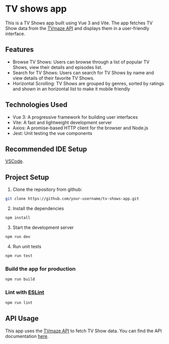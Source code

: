# TV shows app

This is a TV Shows app built using Vue 3 and Vite. The app fetches TV Show data from the [TVmaze API](http://www.tvmaze.com/api) and displays them in a user-friendly interface.

## Features

- Browse TV Shows: Users can browse through a list of popular TV Shows, view their details and episodes list.
- Search for TV Shows: Users can search for TV Shows by name and view details of their favorite TV Shows.
- Horizontal Scrolling: TV Shows are grouped by genres, sorted by ratings and shown in an horizontal list to make it mobile friendly

## Technologies Used

- Vue 3: A progressive framework for building user interfaces
- Vite: A fast and lightweight development server
- Axios: A promise-based HTTP client for the browser and Node.js
- Jest: Unit testing the vue components

## Recommended IDE Setup

[VSCode](https://code.visualstudio.com/).

## Project Setup

1. Clone the repository from github:

```sh
git clone https://github.com/your-username/tv-shows-app.git
```

2. Install the dependencies

```sh
npm install
```

3. Start the development server

```sh
npm run dev
```

4. Run unit tests

```sh
npm run test
```

### Build the app for production

```sh
npm run build
```

### Lint with [ESLint](https://eslint.org/)

```sh
npm run lint
```

## API Usage

This app uses the [TVmaze API](http://www.tvmaze.com/api) to fetch TV Show data. You can find the API documentation [here](https://www.tvmaze.com/api#show-main-information).
